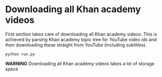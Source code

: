 # Downloading all Khan academy videos

First section takes care of downloading all Khan academy videos.
This is achieved by parsing Khan academy topic tree for YouTube video ids
and then downloading these straight from YouTube (including subtitles).

```
python run.py
```

**WARNING**
Downloading all Khan academy videos takes a lot of storage space